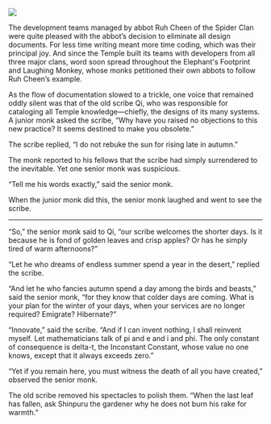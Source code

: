 ![](/pages/case-212/autumn-leaf.jpg)

The development teams managed by abbot Ruh Cheen of the
Spider Clan were quite pleased with the abbot’s decision
to eliminate all design documents.  For less time
writing meant more time coding, which was their principal
joy.  And since the Temple built its teams with
developers from all three major clans, word soon
spread throughout the
Elephant's Footprint and
Laughing Monkey,
whose monks petitioned their own abbots to follow
Ruh Cheen’s example.

As the flow of documentation slowed to a trickle,
one voice that remained oddly silent was that
of the old scribe Qi, who was responsible for
cataloging all Temple knowledge—chiefly, the designs
of its many systems.  A junior monk asked the scribe, “Why
have you raised no objections to this new practice?  It
seems destined to make you obsolete.”

The scribe replied, “I do not rebuke the sun for rising late
in autumn.”

The monk reported to his fellows that the scribe had simply
surrendered to the inevitable.  Yet one senior monk was
suspicious.

“Tell me his words exactly,” said the senior monk.

When the junior monk did this, the senior monk laughed and
went to see the scribe.

----------

“So,” the senior monk said to Qi, “our scribe welcomes the
shorter days.  Is it because he is fond of golden leaves and
crisp apples?  Or has he simply tired of warm afternoons?”

“Let he who dreams of endless summer spend a year in the
desert,” replied the scribe.

“And let he who fancies autumn spend a day among the birds
and beasts,” said the senior monk, “for they know that
colder days are coming.  What is your plan for the winter of
your days, when your services are no longer required?
Emigrate?  Hibernate?”

“Innovate,” said the scribe.  “And if I can invent nothing,
I shall reinvent myself.  Let mathematicians talk of
pi and e and i and phi.  The only constant of
consequence is delta-t, the Inconstant Constant, whose
value no one knows, except that it always exceeds zero.”

“Yet if you remain here, you must witness the death of all
you have created,” observed the senior monk.

The old scribe removed his spectacles to polish them.  “When
the last leaf has fallen, ask Shinpuru the gardener why he does not burn his rake for warmth.”
